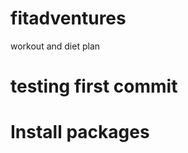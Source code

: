 # fitadventures
workout and diet plan

# testing first commit

# Install packages

<!--   
ng new <app_name>
ng g c <component name>
npm init
npm i express --save
npm install --save-dev nodemon
npm i mongoose --save
npm install body-parser --save
npm i bcrypt --save (to hash password)
npm i cors --save ( to directly connect the client and server)
 -->

